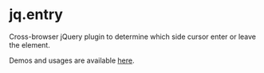 # jq.entry

Cross-browser jQuery plugin to determine which side cursor enter or leave the element.

Demos and usages are available [here](http://NeXTs.github.com/jq.entry/).